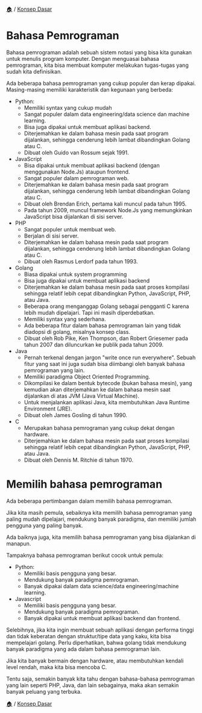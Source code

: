 [🏠](../README.md) / [Konsep Dasar](./README.md)

# Bahasa Pemrograman

Bahasa pemrograman adalah sebuah sistem notasi yang bisa kita gunakan untuk menulis program komputer. Dengan menguasai bahasa pemrograman, kita bisa membuat komputer melakukan tugas-tugas yang sudah kita definisikan.

Ada beberapa bahasa pemrograman yang cukup populer dan kerap dipakai. Masing-masing memiliki karakteristik dan kegunaan yang berbeda:

- Python:
    - Memiliki syntax yang cukup mudah
    - Sangat populer dalam data engineering/data science dan machine learning.
    - Bisa juga dipakai untuk membuat aplikasi backend.
    - Diterjemahkan ke dalam bahasa mesin pada saat program dijalankan, sehingga cenderung lebih lambat dibandingkan Golang atau C.
    - Dibuat oleh Guido van Rossum sejak 1991.
- JavaScript
    - Bisa dipakai untuk membuat aplikasi backend (dengan menggunakan Node.Js) ataupun frontend.
    - Sangat populer dalam pemrograman web.
    - Diterjemahkan ke dalam bahasa mesin pada saat program dijalankan, sehingga cenderung lebih lambat dibandingkan Golang atau C.
    - Dibuat oleh Brendan Erich, pertama kali muncul pada tahun 1995.
    - Pada tahun 2009, muncul framework Node.Js yang memungkinkan JavaScript bisa dijalankan di sisi server.
- PHP
    - Sangat populer untuk membuat web.
    - Berjalan di sisi server.
    - Diterjemahkan ke dalam bahasa mesin pada saat program dijalankan, sehingga cenderung lebih lambat dibandingkan Golang atau C.
    - Dibuat oleh Rasmus Lerdorf pada tahun 1993.
- Golang
    - Biasa dipakai untuk system programming
    - Bisa juga dipakai untuk membuat aplikasi backend
    - Diterjemahkan ke dalam bahasa mesin pada saat proses kompilasi sehingga relatif lebih cepat dibandingkan Python, JavaScript, PHP, atau Java.
    - Beberapa orang menganggap Golang sebagai pengganti C karena lebih mudah dipelajari. Tapi ini masih diperdebatkan.
    - Memiliki syntax yang sederhana.
    - Ada beberapa fitur dalam bahasa pemrograman lain yang tidak diadopsi di golang, misalnya konsep class.
    - Dibuat oleh Rob Pike, Ken Thompson, dan Robert Griesemer pada tahun 2007 dan diluncurkan ke publik pada tahun 2009.
- Java
    - Pernah terkenal dengan jargon "write once run everywhere". Sebuah fitur yang saat ini juga sudah bisa diimbangi oleh banyak bahasa pemrograman yang lain.
    - Memiliki paradigma Object Oriented Programming.
    - Dikompilasi ke dalam bentuk bytecode (bukan bahasa mesin), yang kemudian akan diterjemahkan ke dalam bahasa mesin saat dijalankan di atas JVM (Java Virtual Machine).
    - Untuk menjalankan aplikasi Java, kita membutuhkan Java Runtime Environment (JRE).
    - Dibuat oleh James Gosling di tahun 1990.
- C
    - Merupakan bahasa pemrograman yang cukup dekat dengan hardware.
    - Diterjemahkan ke dalam bahasa mesin pada saat proses kompilasi sehingga relatif lebih cepat dibandingkan Python, JavaScript, PHP, atau Java.
    - Dibuat oleh Dennis M. Ritchie di tahun 1970.



# Memilih bahasa pemrograman

Ada beberapa pertimbangan dalam memilih bahasa pemrograman.

Jika kita masih pemula, sebaiknya kita memilih bahasa pemrograman yang paling mudah dipelajari, mendukung banyak paradigma, dan memiliki jumlah pengguna yang paling banyak.

Ada baiknya juga, kita memilih bahasa pemrograman yang bisa dijalankan di manapun.

Tampaknya bahasa pemrograman berikut cocok untuk pemula:

- Python:
    - Memiliki basis pengguna yang besar.
    - Mendukung banyak paradigma pemrograman.
    - Banyak dipakai dalam data science/data engineering/machine learning.
- Javascript
    - Memiliki basis pengguna yang besar.
    - Mendukung banyak paradigma pemrograman.
    - Banyak dipakai untuk membuat aplikasi backend dan frontend.

Selebihnya, jika kita ingin membuat sebuah aplikasi dengan performa tinggi dan tidak keberatan dengan struktur/tipe data yang kaku, kita bisa mempelajari golang. Perlu diperhatikan, bahwa golang tidak mendukung banyak paradigma yang ada dalam bahasa pemrograman lain.

Jika kita banyak bermain dengan hardware, atau membutuhkan kendali level rendah, maka kita bisa mencoba C.

Tentu saja, semakin banyak kita tahu dengan bahasa-bahasa pemrograman yang lain seperti PHP, Java, dan lain sebagainya, maka akan semakin banyak peluang yang terbuka.


[🏠](../README.md) / [Konsep Dasar](./README.md)

